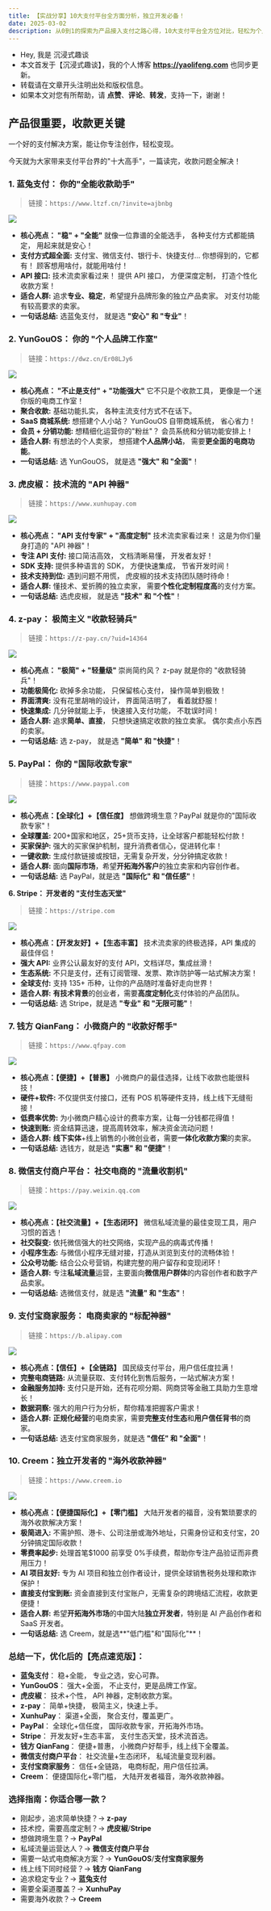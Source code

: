 ```yaml
---
title: 【实战分享】10大支付平台全方面分析，独立开发必备！
date: 2025-03-02
description: 从0到1的探索为产品接入支付之路心得，10大支付平台全方位对比，轻松为个人独立产品搞定收款难题
---
```


-   Hey, 我是 沉浸式趣谈
-   本文首发于【沉浸式趣谈】，我的个人博客 **https://yaolifeng.com** 也同步更新。
-   转载请在文章开头注明出处和版权信息。
-   如果本文对您有所帮助，请 **点赞**、**评论**、**转发**，支持一下，谢谢！

## 产品很重要，收款更关键

一个好的支付解决方案，能让你专注创作，轻松变现。

今天就为大家带来支付平台界的"十大高手"，一篇读完，收款问题全解决！

### **1. 蓝兔支付： 你的"全能收款助手"**

> 链接：`https://www.ltzf.cn/?invite=ajbnbg`

![](https://qncdn.mopic.mozigu.net/work/143/25/5e27d537483e462b/lantu.png)

-   **核心亮点： "稳" + "全能"** 就像一位靠谱的全能选手， 各种支付方式都能搞定， 用起来就是安心！
-   **支付方式超全面:** 支付宝、微信支付、银行卡、快捷支付... 你想得到的，它都有！ 顾客想用啥付，就能用啥付！
-   **API 接口:** 技术流卖家看过来！ 提供 API 接口， 方便深度定制， 打造个性化收款方案！
-   **适合人群:** 追求**专业、稳定**，希望提升品牌形象的独立产品卖家。 对支付功能有较高要求的卖家。
-   **一句话总结:** 选蓝兔支付， 就是选 **"安心" 和 "专业"**！

### **2. YunGouOS： 你的 "个人品牌工作室"**

> 链接：`https://dwz.cn/Er08LJy6`

![](https://qncdn.mopic.mozigu.net/work/143/25/5e27d537483e462b/yungouos.png)

-   **核心亮点： "不止是支付" + "功能强大"** 它不只是个收款工具， 更像是一个迷你版的电商工作室！
-   **聚合收款:** 基础功能扎实， 各种主流支付方式不在话下。
-   **SaaS 商城系统:** 想搭建个人小站？ YunGouOS 自带商城系统， 省心省力！
-   **会员 + 分销功能:** 想精细化运营你的"粉丝"？ 会员系统和分销功能安排上！
-   **适合人群:** 有想法的个人卖家， 想搭建**个人品牌小站**， 需要**更全面的电商功能**。
-   **一句话总结:** 选 YunGouOS， 就是选 **"强大" 和 "全面"**！

### **3. 虎皮椒： 技术流的 "API 神器"**

> 链接：`https://www.xunhupay.com`

![](https://qncdn.mopic.mozigu.net/work/143/25/5e27d537483e462b/hupijiao.png)

-   **核心亮点： "API 支付专家" + "高度定制"** 技术流卖家看过来！ 这是为你们量身打造的 "API 神器"！
-   **专注 API 支付:** 接口简洁高效， 文档清晰易懂， 开发者友好！
-   **SDK 支持:** 提供多种语言的 SDK， 方便快速集成， 节省开发时间！
-   **技术支持到位:** 遇到问题不用慌， 虎皮椒的技术支持团队随时待命！
-   **适合人群:** 懂技术、爱折腾的独立卖家， 需要**个性化定制程度高**的支付方案。
-   **一句话总结:** 选虎皮椒， 就是选 **"技术" 和 "个性"**！

### **4. z-pay： 极简主义 "收款轻骑兵"**

> 链接：`https://z-pay.cn/?uid=14364`

![](https://qncdn.mopic.mozigu.net/work/143/25/5e27d537483e462b/z-pay.png)

-   **核心亮点： "极简" + "轻量级"** 崇尚简约风？ z-pay 就是你的 "收款轻骑兵"！
-   **功能极简化:** 砍掉多余功能， 只保留核心支付， 操作简单到极致！
-   **界面清爽:** 没有花里胡哨的设计， 界面简洁明了， 看着就舒服！
-   **快速集成:** 几分钟就能上手， 快速接入支付功能， 不耽误时间！
-   **适合人群:** 追求**简单、直接**， 只想快速搞定收款的独立卖家。 偶尔卖点小东西的卖家。
-   **一句话总结:** 选 z-pay， 就是选 **"简单" 和 "快捷"**！

### **5. PayPal： 你的 "国际收款专家"**

> 链接：`https://www.paypal.com`

![](https://qncdn.mopic.mozigu.net/work/143/25/5e27d537483e462b/paypal.png)

-   **核心亮点：【全球化】+【信任度】** 想做跨境生意？PayPal 就是你的"国际收款专家"！
-   **全球覆盖:** 200+国家和地区，25+货币支持，让全球客户都能轻松付款！
-   **买家保护:** 强大的买家保护机制，提升消费者信心，促进转化率！
-   **一键收款:** 生成付款链接或按钮，无需复杂开发，分分钟搞定收款！
-   **适合人群:** 面向**国际市场**，希望**开拓海外客户**的独立卖家和内容创作者。
-   **一句话总结:** 选 PayPal，就是选 **"国际化" 和 "信任感"**！

**6. Stripe： 开发者的 "支付生态天堂"**

> 链接：`https://stripe.com`

![](https://qncdn.mopic.mozigu.net/work/143/25/5e27d537483e462b/stripe.png)

-   **核心亮点：【开发友好】+【生态丰富】** 技术流卖家的终极选择，API 集成的最佳伴侣！
-   **强大 API:** 业界公认最友好的支付 API，文档详尽，集成丝滑！
-   **生态系统:** 不只是支付，还有订阅管理、发票、欺诈防护等一站式解决方案！
-   **全球支付:** 支持 135+ 币种，让你的产品随时准备好走向世界！
-   **适合人群:** **有技术背景**的创业者，需要**高度定制化**支付体验的产品团队。
-   **一句话总结:** 选 Stripe，就是选 **"专业" 和 "无限可能"**！

### **7. 钱方 QianFang： 小微商户的 "收款好帮手"**

> 链接：`https://www.qfpay.com`

![](https://qncdn.mopic.mozigu.net/work/143/25/5e27d537483e462b/qfpay.png)

-   **核心亮点：【便捷】+【普惠】** 小微商户的最佳选择，让线下收款也能很科技！
-   **硬件+软件:** 不仅提供支付接口，还有 POS 机等硬件支持，线上线下无缝衔接！
-   **低费率优势:** 为小微商户精心设计的费率方案，让每一分钱都花得值！
-   **快速到账:** 资金结算迅速，提高周转效率，解决资金流动问题！
-   **适合人群:** **线下实体**+线上销售的小微创业者，需要**一体化收款方案**的卖家。
-   **一句话总结:** 选钱方，就是选 **"实惠" 和 "便捷"**！

### **8. 微信支付商户平台： 社交电商的 "流量收割机"**

> 链接：`https://pay.weixin.qq.com`

![](https://qncdn.mopic.mozigu.net/work/143/25/5e27d537483e462b/weixinpay.png)

-   **核心亮点：【社交流量】+【生态闭环】** 微信私域流量的最佳变现工具，用户习惯的首选！
-   **社交裂变:** 依托微信强大的社交网络，实现产品的病毒式传播！
-   **小程序生态:** 与微信小程序无缝对接，打造从浏览到支付的流畅体验！
-   **公众号功能:** 结合公众号营销，构建完整的用户留存和变现闭环！
-   **适合人群:** 专注**私域流量**运营，主要面向**微信用户群体**的内容创作者和数字产品卖家。
-   **一句话总结:** 选微信支付，就是选 **"流量" 和 "生态"**！

### **9. 支付宝商家服务： 电商卖家的 "标配神器"**

> 链接：`https://b.alipay.com`

![](https://qncdn.mopic.mozigu.net/work/143/25/5e27d537483e462b/alipay.png)

-   **核心亮点：【信任】+【全链路】** 国民级支付平台，用户信任度拉满！
-   **完整电商链路:** 从流量获取、支付转化到售后服务，一站式解决方案！
-   **金融服务加持:** 支付只是开始，还有花呗分期、网商贷等金融工具助力生意增长！
-   **数据洞察:** 强大的用户行为分析，帮你精准把握客户需求！
-   **适合人群:** **正规化经营**的电商卖家，需要**完整支付生态**和**用户信任背书**的商家。
-   **一句话总结:** 选支付宝商家服务，就是选 **"信任" 和 "全面"**！

### **10. Creem：独立开发者的 "海外收款神器"**

> 链接：`https://www.creem.io`

![](https://qncdn.mopic.mozigu.net/work/143/25/e7545b3274284cce/creem.png)

-   **核心亮点：【便捷国际化】+【零门槛】** 大陆开发者的福音，没有繁琐要求的海外收款解决方案！
-   **极简进入:** 不需护照、港卡、公司注册或海外地址，只需身份证和支付宝，20 分钟搞定国际收款！
-   **零费率起步:** 处理首笔$1000 前享受 0%手续费，帮助你专注产品验证而非费用压力！
-   **AI 项目友好:** 专为 AI 项目和独立创作者设计，提供全球销售税务处理和欺诈保护！
-   **直接支付宝到账:** 资金直接到支付宝账户，无需复杂的跨境结汇流程，收款更便捷！
-   **适合人群:** 希望**开拓海外市场**的中国大陆**独立开发者**，特别是 AI 产品创作者和 SaaS 开发者。
-   **一句话总结:** 选 Creem，就是选**"低门槛"和"国际化"**！

### **总结一下，优化后的【亮点速览版】：**

-   **蓝兔支付**： 稳+全能， 专业之选，安心可靠。
-   **YunGouOS**： 强大+全面， 不止支付，更是品牌工作室。
-   **虎皮椒**： 技术+个性， API 神器，定制收款方案。
-   **z-pay**： 简单+快捷， 极简主义，快速上手。
-   **XunhuPay**： 渠道+全面， 聚合支付，覆盖更广。
-   **PayPal**： 全球化+信任度， 国际收款专家，开拓海外市场。
-   **Stripe**： 开发友好+生态丰富， 支付生态天堂，技术流首选。
-   **钱方 QianFang**： 便捷+普惠， 小微商户好帮手，线上线下全覆盖。
-   **微信支付商户平台**： 社交流量+生态闭环， 私域流量变现利器。
-   **支付宝商家服务**： 信任+全链路， 电商标配，用户信任拉满。
-   **Creem**： 便捷国际化+零门槛， 大陆开发者福音，海外收款神器。

### **选择指南：你适合哪一款？**

-   刚起步，追求简单快捷？→ **z-pay**
-   技术控，需要高度定制？→ **虎皮椒**/**Stripe**
-   想做跨境生意？→ **PayPal**
-   私域流量运营达人？→ **微信支付商户平台**
-   需要一站式电商解决方案？→ **YunGouOS**/**支付宝商家服务**
-   线上线下同时经营？→ **钱方 QianFang**
-   追求稳定专业？→ **蓝兔支付**
-   需要全渠道覆盖？→ **XunhuPay**
-   需要海外收款？→ **Creem**
